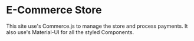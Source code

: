 <h1>E-Commerce Store</h1>
<p>This site use's Commerce.js to manage the store and process payments. It also use's Material-UI for all the styled Components.</p>
